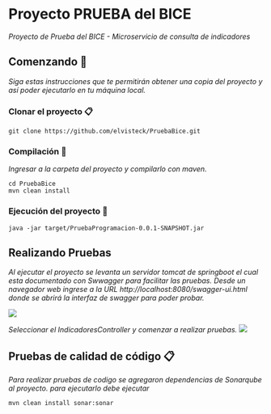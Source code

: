# Proyecto PRUEBA del BICE

_Proyecto de Prueba del BICE - Microservicio de consulta de indicadores_

## Comenzando 🚀

_Siga estas instrucciones que te permitirán obtener una copia del proyecto y así poder ejecutarlo en tu máquina local._


### Clonar el proyecto 📋

```
git clone https://github.com/elvisteck/PruebaBice.git
```

### Compilación 🔧
_Ingresar a la carpeta del proyecto y compilarlo con maven._

```
cd PruebaBice
mvn clean install
```

### Ejecución del proyecto 🚀

```
java -jar target/PruebaProgramacion-0.0.1-SNAPSHOT.jar
```


## Realizando Pruebas 

_Al ejecutar el proyecto se levanta un servidor tomcat de springboot el cual esta documentado con Swwagger para facilitar las pruebas. Desde un navegador web ingrese a la URL http://localhost:8080/swagger-ui.html donde se abrirá la interfaz de swagger para poder probar._

<img src="https://i.imgur.com/F83Q1a7.png"/>

_Seleccionar el IndicadoresController y comenzar a realizar pruebas._
<img src="https://i.imgur.com/gPUDd0J.png"/>

## Pruebas de calidad de código 📋

_Para realizar pruebas de codigo se agregaron dependencias de Sonarqube al proyecto. para ejecutarlo debe ejecutar_

```
mvn clean install sonar:sonar
```